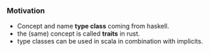 ### Motivation

- Concept and name **type class** coming from haskell.
- the (same) concept is called **traits** in rust.
- type classes can be used in scala in combination with implicits.
